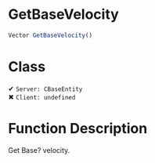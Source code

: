 # GetBaseVelocity
```js	
Vector GetBaseVelocity()
```
# Class
✔ `Server: CBaseEntity`  
✖ `Client: undefined`  

# Function Description
Get Base? velocity.
